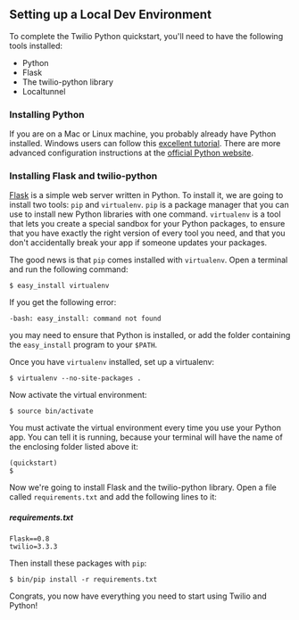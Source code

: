 <link href="http://kevinburke.bitbucket.org/markdowncss/markdown.css" rel="stylesheet"></link>

## Setting up a Local Dev Environment

To complete the Twilio Python quickstart, you'll need to have the following
tools installed:

* Python
* Flask
* The twilio-python library
* Localtunnel

### Installing Python

If you are on a Mac or Linux machine, you probably already have
Python installed. Windows users can follow this [excellent
tutorial](http://www.richarddooling.com/index.php/2006/03/14/python-on-xp-7-minutes-to-hello-world/ 
"Python installation tutorial"). There are more advanced
configuration instructions at the [official Python
website](http://docs.python.org/using/index.html).

### Installing Flask and twilio-python

[Flask](http://flask.pocoo.org/) is a simple web server written in Python. To
install it, we are going to install two tools: `pip` and `virtualenv`. `pip`
is a package manager that you can use to install new Python libraries with one
command. `virtualenv` is a tool that lets you create a special sandbox for
your Python packages, to ensure that you have exactly the right version of
every tool you need, and that you don't accidentally break your app if someone
updates your packages.

The good news is that `pip` comes installed with `virtualenv`. Open a terminal
and run the following command:

    $ easy_install virtualenv

If you get the following error:

    -bash: easy_install: command not found

you may need to ensure that Python is installed, or add the folder containing
the `easy_install` program to your `$PATH`.

Once you have `virtualenv` installed, set up a virtualenv:

    $ virtualenv --no-site-packages .

Now activate the virtual environment:

    $ source bin/activate

You must activate the virtual environment every time you use your Python app.
You can tell it is running, because your terminal will have the name of the
enclosing folder listed above it:

    (quickstart)
    $

Now we're going to install Flask and the twilio-python library. Open a file
called `requirements.txt` and add the following lines to it:

##### requirements.txt

    Flask==0.8
    twilio=3.3.3

Then install these packages with `pip`:

    $ bin/pip install -r requirements.txt

Congrats, you now have everything you need to start using Twilio and Python!

<script src="http://yandex.st/highlightjs/6.1/highlight.min.js"></script>
<link href="http://softwaremaniacs.org/media/soft/highlight/styles/zenburn.css" rel="stylesheet" />
<script>hljs.initHighlightingOnLoad();</script>
